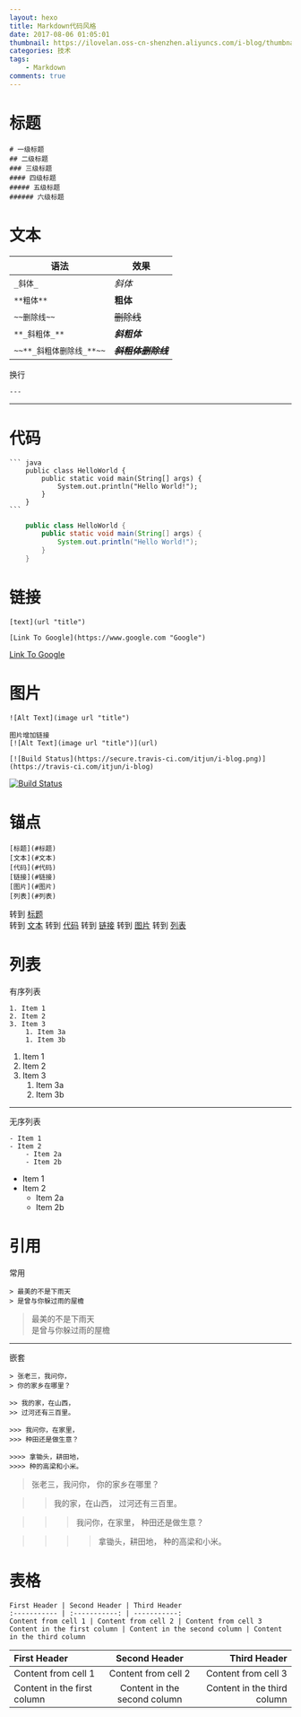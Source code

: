 ```yaml
---
layout: hexo
title: Markdown代码风格
date: 2017-08-06 01:05:01
thumbnail: https://ilovelan.oss-cn-shenzhen.aliyuncs.com/i-blog/thumbnail/2017/2017-08-06.png
categories: 技术
tags: 
    - Markdown
comments: true
---
```


# 标题

    # 一级标题
    ## 二级标题
    ### 三级标题
    #### 四级标题
    ##### 五级标题
    ###### 六级标题

# 文本

语法 | 效果 
---- | -----
`_斜体_`| _斜体_
`**粗体**` | **粗体**
`~~删除线~~` | ~~删除线~~
`**_斜粗体_**` | **_斜粗体_**
`~~**_斜粗体删除线_**~~` | ~~**_斜粗体删除线_**~~

换行

    ---

---

# 代码

    ``` java
        public class HelloWorld {
            public static void main(String[] args) {
                System.out.println("Hello World!");
            }
        }
    ```

``` java
    public class HelloWorld {
        public static void main(String[] args) {
            System.out.println("Hello World!");
        }
    }
```

# 链接

    [text](url "title")
    
    [Link To Google](https://www.google.com "Google")

[Link To Google](https://www.google.com "Google")

# 图片

    ![Alt Text](image url "title")

    图片增加链接
    [![Alt Text](image url "title")](url)

    [![Build Status](https://secure.travis-ci.com/itjun/i-blog.png)](https://travis-ci.com/itjun/i-blog)

[![Build Status](https://secure.travis-ci.com/itjun/i-blog.png)](https://travis-ci.com/itjun/i-blog)

# 锚点

    [标题](#标题)  
    [文本](#文本)
    [代码](#代码)
    [链接](#链接)
    [图片](#图片)
    [列表](#列表)  

转到 [标题](#标题)  
转到 [文本](#文本)
转到 [代码](#代码)
转到 [链接](#链接)
转到 [图片](#图片)
转到 [列表](#列表)  

# 列表

有序列表

    1. Item 1
    2. Item 2
    3. Item 3
        1. Item 3a
        1. Item 3b

1. Item 1
2. Item 2
3. Item 3
    1. Item 3a
    1. Item 3b

---

无序列表

    - Item 1
    - Item 2
        - Item 2a
        - Item 2b

- Item 1
- Item 2
    - Item 2a
    - Item 2b

# 引用

常用

    > 最美的不是下雨天  
    > 是曾与你躲过雨的屋檐

> 最美的不是下雨天  
> 是曾与你躲过雨的屋檐

---

嵌套

    > 张老三，我问你，
    > 你的家乡在哪里？

    >> 我的家，在山西，
    >> 过河还有三百里。

    >>> 我问你，在家里，
    >>> 种田还是做生意？

    >>>> 拿锄头，耕田地，
    >>>> 种的高梁和小米。

> 张老三，我问你，
> 你的家乡在哪里？

>> 我的家，在山西，
>> 过河还有三百里。

>>> 我问你，在家里，
>>> 种田还是做生意？

>>>> 拿锄头，耕田地，
>>>> 种的高梁和小米。

# 表格

    First Header | Second Header | Third Header
    :----------- | :-----------: | -----------:
    Content from cell 1 | Content from cell 2 | Content from cell 3
    Content in the first column | Content in the second column | Content in the third column

First Header | Second Header | Third Header
:----------- | :-----------: | -----------:
Content from cell 1 | Content from cell 2 | Content from cell 3
Content in the first column | Content in the second column | Content in the third column

